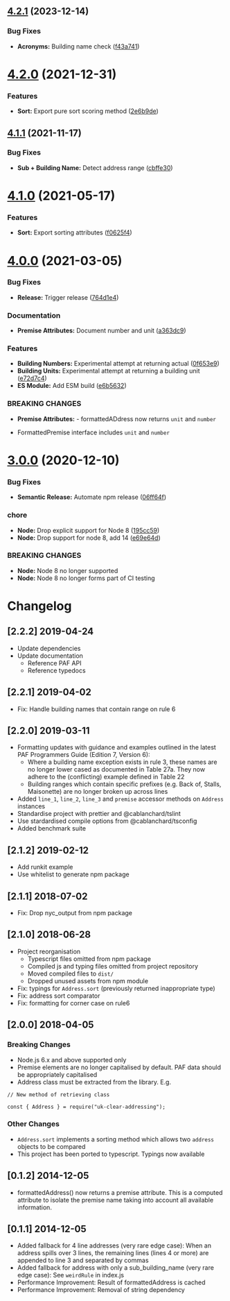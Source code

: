 ## [4.2.1](https://github.com/ideal-postcodes/uk-clear-addressing/compare/4.2.0...4.2.1) (2023-12-14)


### Bug Fixes

* **Acronyms:** Building name check ([f43a741](https://github.com/ideal-postcodes/uk-clear-addressing/commit/f43a74157102c5a385f49eedb90427acf0d23544))

# [4.2.0](https://github.com/ideal-postcodes/uk-clear-addressing/compare/4.1.1...4.2.0) (2021-12-31)


### Features

* **Sort:** Export pure sort scoring method ([2e6b9de](https://github.com/ideal-postcodes/uk-clear-addressing/commit/2e6b9def89c4079df5835c751a9291f33003fa41))

## [4.1.1](https://github.com/ideal-postcodes/uk-clear-addressing/compare/4.1.0...4.1.1) (2021-11-17)


### Bug Fixes

* **Sub + Building Name:** Detect address range ([cbffe30](https://github.com/ideal-postcodes/uk-clear-addressing/commit/cbffe306d3d9fff28fac958acebaaa480acc85f4))

# [4.1.0](https://github.com/ideal-postcodes/uk-clear-addressing/compare/4.0.0...4.1.0) (2021-05-17)


### Features

* **Sort:** Export sorting attributes ([f0625f4](https://github.com/ideal-postcodes/uk-clear-addressing/commit/f0625f415b24175b5f207dc985c740ff167daa9d))

# [4.0.0](https://github.com/ideal-postcodes/uk-clear-addressing/compare/3.0.0...4.0.0) (2021-03-05)


### Bug Fixes

* **Release:** Trigger release ([764d1e4](https://github.com/ideal-postcodes/uk-clear-addressing/commit/764d1e4c33c505ac2445e89ba8ba78939cdc72b1))


### Documentation

* **Premise Attributes:** Document number and unit ([a363dc9](https://github.com/ideal-postcodes/uk-clear-addressing/commit/a363dc9f062849b254536066917f568f3b1f39d5))


### Features

* **Building Numbers:** Experimental attempt at returning actual ([0f653e9](https://github.com/ideal-postcodes/uk-clear-addressing/commit/0f653e99af741109b7915bb30071293e3252f411))
* **Building Units:** Experimental attempt at returning a building unit ([e72d7c4](https://github.com/ideal-postcodes/uk-clear-addressing/commit/e72d7c4945abc85006708686dd724355061beb10))
* **ES Module:** Add ESM build ([e6b5632](https://github.com/ideal-postcodes/uk-clear-addressing/commit/e6b5632f11163bec68943fbe6f1beced2fdd6a07))


### BREAKING CHANGES

* **Premise Attributes:** - formattedADdress now returns `unit` and `number`
- FormattedPremise interface includes `unit` and `number`

# [3.0.0](https://github.com/ideal-postcodes/uk-clear-addressing/compare/2.2.2...3.0.0) (2020-12-10)


### Bug Fixes

* **Semantic Release:** Automate npm release ([06ff64f](https://github.com/ideal-postcodes/uk-clear-addressing/commit/06ff64f958166adbe2fb43c2a94c44c04204f301))


### chore

* **Node:** Drop explicit support for Node 8 ([195cc59](https://github.com/ideal-postcodes/uk-clear-addressing/commit/195cc59203c4001ac4b44d0e2232c80b9a7b9077))
* **Node:** Drop support for node 8, add 14 ([e69e64d](https://github.com/ideal-postcodes/uk-clear-addressing/commit/e69e64d130225c654ef0fcd5e4c47f219935db96))


### BREAKING CHANGES

* **Node:** Node 8 no longer supported
* **Node:** Node 8 no longer forms part of CI testing

# Changelog

## [2.2.2] 2019-04-24

- Update dependencies
- Update documentation
  - Reference PAF API
  - Reference typedocs

## [2.2.1] 2019-04-02

- Fix: Handle building names that contain range on rule 6

## [2.2.0] 2019-03-11

- Formatting updates with guidance and examples outlined in the latest PAF Programmers Guide (Edition 7, Version 6):
  - Where a building name exception exists in rule 3, these names are no longer lower cased as documented in Table 27a. They now adhere to the (conflicting) example defined in Table 22
  - Building ranges which contain specific prefixes (e.g. Back of, Stalls, Maisonette) are no longer broken up across lines
- Added `line_1`, `line_2`, `line_3` and `premise` accessor methods on `Address` instances
- Standardise project with prettier and @cablanchard/tslint
- Use stardardised compile options from @cablanchard/tsconfig
- Added benchmark suite

## [2.1.2] 2019-02-12

- Add runkit example
- Use whitelist to generate npm package

## [2.1.1] 2018-07-02

- Fix: Drop nyc_output from npm package

## [2.1.0] 2018-06-28

- Project reorganisation
	- Typescript files omitted from npm package
	- Compiled js and typing files omitted from project repository
	- Moved compiled files to `dist/`
	- Dropped unused assets from npm module
- Fix: typings for `Address.sort` (previously returned inappropriate type)
- Fix: address sort comparator
- Fix: formatting for corner case on rule6

## [2.0.0] 2018-04-05

### Breaking Changes

- Node.js 6.x and above supported only
- Premise elements are no longer capitalised by default. PAF data should be appropriately capitalised
- Address class must be extracted from the library. E.g.

```
// New method of retrieving class

const { Address } = require("uk-clear-addressing");

```

### Other Changes

- `Address.sort` implements a sorting method which allows two `address` objects to be compared
- This project has been ported to typescript. Typings now available

## [0.1.2] 2014-12-05
- formattedAddress() now returns a premise attribute. This is a computed attribute to isolate the premise name taking into account all available information.

## [0.1.1] 2014-12-05
- Added fallback for 4 line addresses (very rare edge case): When an address spills over 3 lines, the remaining lines (lines 4 or more) are appended to line 3 and separated by commas
- Added fallback for address with only a sub_building_name (very rare edge case): See `weirdRule` in index.js
- Performance Improvement: Result of formattedAddress is cached
- Performance Improvement: Removal of string dependency
